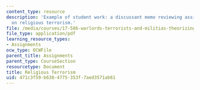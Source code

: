 ```yaml
---
content_type: resource
description: 'Example of student work: a discussant memo reviewing assigned readings
  on religious terrorism.'
file: /media/courses/17-586-warlords-terrorists-and-militias-theorizing-on-violent-non-state-actors-spring-2009/471c3f59b6384775353f7aed3571ab61_MIT17_586s09_assn04.pdf
file_type: application/pdf
learning_resource_types:
- Assignments
ocw_type: OCWFile
parent_title: Assignments
parent_type: CourseSection
resourcetype: Document
title: Religious Terrorism
uid: 471c3f59-b638-4775-353f-7aed3571ab61
---
```

